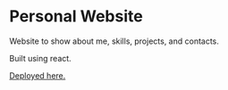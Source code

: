 # Personal Website

Website to show about me, skills, projects, and contacts.

Built using react.

[Deployed here.]()